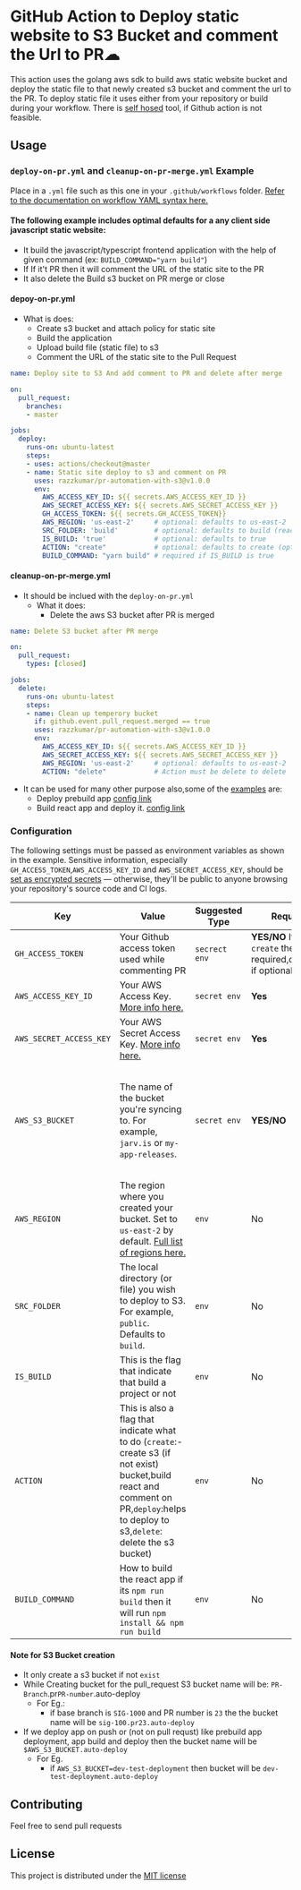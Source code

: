# GitHub Action to Deploy static website to S3 Bucket and comment the Url to PR☁

This action uses the golang aws sdk to build aws static website bucket and
deploy the static file to that newly created s3 bucket and comment the url to
the PR. To deploy static file it uses either from your repository or build
during your workflow. There is [self
hosed](https://github.com/razzkumar/frontend-PR-automation) tool, if Github
action is not feasible.


## Usage

### `deploy-on-pr.yml` and `cleanup-on-pr-merge.yml` Example

Place in a `.yml` file such as this one in your `.github/workflows` folder. [Refer to the documentation on workflow YAML syntax here.](https://help.github.com/en/articles/workflow-syntax-for-github-actions)
#### The following example includes optimal defaults for a any client side javascript static website:

- It build the javascript/typescript frontend application with the help of given
  command (ex: `BUILD_COMMAND="yarn build"`)
- If If it't PR then it will comment the URL of the static site to the PR
- It also delete the Build s3 bucket on PR merge or close


#### depoy-on-pr.yml
  - What is does:
    - Create s3 bucket and attach policy for static site
    - Build the application
    - Upload build file (static file) to s3
    - Comment the URL of the static site to the Pull Request

```yaml
name: Deploy site to S3 And add comment to PR and delete after merge

on:
  pull_request:
    branches:
    - master

jobs:
  deploy:
    runs-on: ubuntu-latest
    steps:
    - uses: actions/checkout@master
    - name: Static site deploy to s3 and comment on PR
      uses: razzkumar/pr-automation-with-s3@v1.0.0
      env:
        AWS_ACCESS_KEY_ID: ${{ secrets.AWS_ACCESS_KEY_ID }}
        AWS_SECRET_ACCESS_KEY: ${{ secrets.AWS_SECRET_ACCESS_KEY }}
        GH_ACCESS_TOKEN: ${{ secrets.GH_ACCESS_TOKEN}}
        AWS_REGION: 'us-east-2'     # optional: defaults to us-east-2
        SRC_FOLDER: 'build'         # optional: defaults to build (react app)
        IS_BUILD: 'true'            # optional: defaults to true
        ACTION: "create"            # optional: defaults to create (option:create,delete and deploy)
        BUILD_COMMAND: "yarn build" # required if IS_BUILD is true
```


#### cleanup-on-pr-merge.yml
  - It should be inclued with the `deploy-on-pr.yml`
    - What it does:
      - Delete the aws S3 bucket after PR is merged

```yaml
name: Delete S3 bucket after PR merge

on:
  pull_request:
    types: [closed]

jobs:
  delete:
    runs-on: ubuntu-latest
    steps:
    - name: Clean up temperory bucket
      if: github.event.pull_request.merged == true
      uses: razzkumar/pr-automation-with-s3@v1.0.0
      env:
        AWS_ACCESS_KEY_ID: ${{ secrets.AWS_ACCESS_KEY_ID }}
        AWS_SECRET_ACCESS_KEY: ${{ secrets.AWS_SECRET_ACCESS_KEY }}
        AWS_REGION: 'us-east-2'     # optional: defaults to us-east-2
        ACTION: "delete"            # Action must be delete to delete

```

- It can be used for many other purpose also,some of the [examples](https://github.com/razzkumar/pr-automation-with-s3/blob/master/examples/deploy-pre-build-site.yml) are:
  - Deploy prebuild app [config link](https://github.com/razzkumar/pr-automation-with-s3/blob/master/examples)
  - Build react app and deploy it. [config link](https://github.com/razzkumar/pr-automation-with-s3/blob/master/examples/build-and-deploy-react-app.yml)

### Configuration

The following settings must be passed as environment variables as shown in the example. Sensitive information, especially `GH_ACCESS_TOKEN`,`AWS_ACCESS_KEY_ID` and `AWS_SECRET_ACCESS_KEY`, should be [set as encrypted secrets](https://help.github.com/en/articles/virtual-environments-for-github-actions#creating-and-using-secrets-encrypted-variables) — otherwise, they'll be public to anyone browsing your repository's source code and CI logs.

| Key | Value | Suggested Type | Required | Default |
| ------------- | ------------- | ------------- | ------------- | ------------- |
| `GH_ACCESS_TOKEN` | Your Github access token used while commenting PR | `secrect env` | **YES/NO** If `ACTION: create` then it's required,otherwise if optional | NA  |
| `AWS_ACCESS_KEY_ID` | Your AWS Access Key. [More info here.](https://docs.aws.amazon.com/general/latest/gr/managing-aws-access-keys.html) | `secret env` | **Yes** | N/A |
| `AWS_SECRET_ACCESS_KEY` | Your AWS Secret Access Key. [More info here.](https://docs.aws.amazon.com/general/latest/gr/managing-aws-access-keys.html) | `secret env` | **Yes** | N/A |
| `AWS_S3_BUCKET` | The name of the bucket you're syncing to. For example, `jarv.is` or `my-app-releases`. | `secret env` | **YES/NO** | - If running on PR it will genereat by tool `PR-Branch`.pr`PR-number`.auto-deploy - In the case of depoyment it required |
| `AWS_REGION` | The region where you created your bucket. Set to `us-east-2` by default. [Full list of regions here.](https://docs.aws.amazon.com/AWSEC2/latest/UserGuide/using-regions-availability-zones.html#concepts-available-regions) | `env` | No | `us-east-2` |
| `SRC_FOLDER` | The local directory (or file) you wish to deploy to S3. For example, `public`. Defaults to `build`. | `env` | No | `build` (based on react app) |
| `IS_BUILD` | This is the flag that indicate that build a project or not | `env` | No | `true` (It will run `yarn && yarn build` by default) |
| `ACTION` | This is also a flag that indicate what to do (`create`:-create s3 (if not exist) bucket,build react and comment on PR,`deploy`:helps to deploy to s3,`delete`: delete the s3 bucket) | `env` | No | `create` (It will create s3 (if not exist),built the app, deploy to s3 and comment URL to PR`) |
| `BUILD_COMMAND` | How to build the react app if its `npm run build` then it will run `npm install && npm run build` | `env` | No | `yarn build` (It will run `yarn && yarn build` by default) |


#### Note for S3 Bucket creation
 - It only create a s3 bucket if not `exist`
 - While Creating bucket for the pull_request S3 bucket name will be: `PR-Branch`.pr`PR-number`.auto-deploy
    - For Eg.:
      - if  base branch is `SIG-1000` and PR number is `23` the the bucket name will be `sig-100.pr23.auto-deploy`
 - If we deploy app on push or (not on pull requst) like prebuild app deployment, app build and deploy then the bucket name will be `$AWS_S3_BUCKET.auto-deploy`
    - For Eg.
      - if `AWS_S3_BUCKET=dev-test-deployment` then bucket will be `dev-test-deployment.auto-deploy`

## Contributing
  Feel free to send pull requests

## License
This project is distributed under the [MIT license](LICENSE.md)
